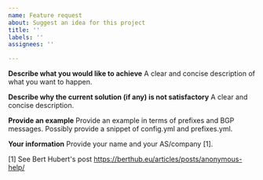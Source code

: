 ```yaml
---
name: Feature request
about: Suggest an idea for this project
title: ''
labels: ''
assignees: ''

---
```


**Describe what you would like to achieve**
A clear and concise description of what you want to happen.

**Describe why the current solution (if any) is not satisfactory**
A clear and concise description.

**Provide an example**
Provide an example in terms of prefixes and BGP messages. Possibly provide a snippet of config.yml and prefixes.yml.


**Your information**
Provide your name and your AS/company [1].

[1] See Bert Hubert's post https://berthub.eu/articles/posts/anonymous-help/
